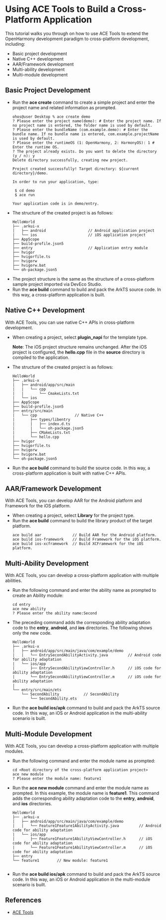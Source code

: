 # Using ACE Tools to Build a Cross-Platform Application

This tutorial walks you through on how to use ACE Tools to extend the OpenHarmony development paradigm to cross-platform development, including:

* Basic project development
* Native C++ development
* AAR/Framework development
* Multi-ability development
* Multi-module development

## Basic Project Development
* Run the **ace create** command to create a simple project and enter the project name and related information as prompted.
    ```shell
    ohos@user Desktop % ace create demo
   ? Please enter the project name(demo): # Enter the project name. If no project name is entered, the folder name is used by default.
   ? Please enter the bundleName (com.example.demo): # Enter the bundle name. If no bundle name is entered, com.example.projectName is used by default.
   ? Please enter the runtimeOS (1: OpenHarmony, 2: HarmonyOS): 1 # Enter the runtime OS.
   ? The project already exists. Do you want to delete the directory (y / n): y
   Delete directory successfully, creating new project.
   
   Project created successfully! Target directory: ${current directory}/demo.
   
   In order to run your application, type:
   
     $ cd demo
     $ ace run
   
   Your application code is in demo/entry.
   ```
* The structure of the created project is as follows:
    ```
    HelloWorld
    ├── .arkui-x
    |   ├── android                   // Android application project
    |   └── ios                       // iOS application project
    ├── AppScope
    ├── build-profile.json5
    ├── entry                         // Application entry module
    ├── hvigor
    ├── hvigorfile.ts
    ├── hvigorw
    ├── hvigorw.bat
    └── oh-package.json5
    ```
* The project structure is the same as the structure of a cross-platform sample project imported via DevEco Studio.
* Run the **ace build** command to build and pack the ArkTS source code. In this way, a cross-platform application is built.
## Native C++ Development
With ACE Tools, you can use native C++ APIs in cross-platform development.
* When creating a project, select **plugin_napi** for the template type.

  **Note**: The iOS project structure remains unchanged. After the iOS project is configured, the **hello.cpp** file in the **source** directory is compiled to the application.

* The structure of the created project is as follows:

    ```
    HelloWorld
    ├── .arkui-x
    |   ├── android/app/src/main  
    |   |   └── cpp
    |   |       └── CmakeLists.txt
    |   └── ios             
    ├── AppScope                             
    ├── build-profile.json5
    ├── entry/src/main
    |   └── cpp                 // Native C++
    |       ├── types/libentry
    |       |   ├── index.d.ts 
    |       |   └── oh-package.json5
    |       ├── CMakeLists.txt
    |       └── hello.cpp 
    ├── hvigor
    ├── hvigorfile.ts
    ├── hvigorw
    ├── hvigorw.bat
    └── oh-package.json5
    ```
* Run the **ace build** command to build the source code. In this way, a cross-platform application is built with native C++ APIs.

## AAR/Framework Development
With ACE Tools, you can develop AAR for the Android platform and Framework for the iOS platform.
* When creating a project, select **Library** for the project type.
* Run the **ace build** command to build the library product of the target platform.
    ```shell
    ace build aar              // Build AAR for the Android platform.
    ace build ios-framework    // Build Framework for the iOS platform.
    ace build ios-xcframework  // Build XCFramework for the iOS platform.
    ```
## Multi-Ability Development
With ACE Tools, you can develop a cross-platform application with multiple abilities.
* Run the following command and enter the ability name as prompted to create an Ability module:
    ```
    cd entry
    ace new ability
    ? Please enter the ability name:Second
    ```
* The preceding command adds the corresponding ability adaptation code to the **entry**, **android**, and **ios** directories. The following shows only the new code.
    ```
    HelloWorld
    ├── .arkui-x
    |   ├── android/app/src/main/java/com/example/demo
    |   |   └── EntrySecondAbilityActivity.java         // Android code for ability adaptation                  
    |   └── ios/app
    |       ├── EntrySecondAbilityViewController.h      // iOS code for ability adaptation
    |       └── EntrySecondAbilityViewController.m      // iOS code for ability adaptation                       
    |               
    └── entry/src/main/ets              
        └── SecondAbility           // SecondAbility
            └── SecondAbility.ets             
    ```
* Run the **ace build ios/apk** command to build and pack the ArkTS source code. In this way, an iOS or Android application in the multi-ability scenario is built.
## Multi-Module Development
With ACE Tools, you can develop a cross-platform application with multiple modules.
* Run the following command and enter the module name as prompted:
    ```
    cd <Root directory of the cross-platform application project>
    ace new module
    ? Please enter the module name: feature1
    ```
* Run the **ace new module** command and enter the module name as prompted. In this example, the module name is **feature1**. This command adds the corresponding ability adaptation code to the **entry**, **android**, and **ios** directories.
    ```
    HelloWorld
    ├── .arkui-x
    |   ├── android/app/src/main/java/com/example/demo
    |   |   └── Feature1Feature1AbilityActivity.java         // Android code for ability adaptation
    |   └── ios/app
    |       ├── Feature1Feature1AbilityViewController.h      // iOS code for ability adaptation
    |       └── Feature1Feature1AbilityViewController.m      // iOS code for ability adaptation                       
    ├── entry              
    └── feature1        // New module: feature1
             
    ```
* Run the **ace build ios/apk** command to build and pack the ArkTS source code. In this way, an iOS or Android application in the multi-module scenario is built.

##  References

- [ACE Tools](https://gitcode.com/arkui-x/cli/blob/master/README-EN.md)
